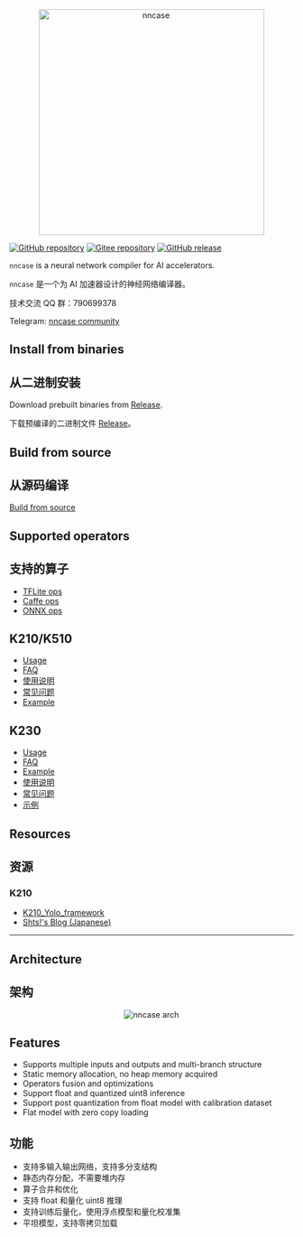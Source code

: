 <div align="center">
<img src="docs/logo.png" width="400" alt="nncase" />
</div>

[![GitHub repository](https://img.shields.io/badge/github-repository-blue?logo=github&style=plastic)](https://github.com/kendryte/nncase)
[![Gitee repository](https://img.shields.io/badge/gitee-repository-blue?logo=gitee&style=plastic)](https://gitee.com/kendryte/nncase)
[![GitHub release](https://img.shields.io/github/v/release/kendryte/nncase?color=brightgreen&display_name=tag&logo=github&style=plastic)](https://github.com/kendryte/nncase/releases)

`nncase` is a neural network compiler for AI accelerators.

`nncase` 是一个为 AI 加速器设计的神经网络编译器。

技术交流 QQ 群：790699378

Telegram: [nncase community](https://t.me/joinchat/PPcEPZMLaTViNDI1)

## Install from binaries

## 从二进制安装

Download prebuilt binaries from [Release](https://github.com/kendryte/nncase/releases).

下载预编译的二进制文件 [Release](https://github.com/kendryte/nncase/releases)。

## Build from source

## 从源码编译

[Build from source](./docs/build.md)

## Supported operators

## 支持的算子

- [TFLite ops](./docs/tflite_ops.md)
- [Caffe ops](./docs/caffe_ops.md)
- [ONNX ops](./docs/onnx_ops.md)

## K210/K510

- [Usage](https://github.com/kendryte/nncase/blob/release/1.0/docs/USAGE_EN.md)
- [FAQ](https://github.com/kendryte/nncase/blob/release/1.0/docs/FAQ_EN.md)
- [使用说明](https://github.com/kendryte/nncase/blob/release/1.0/docs/USAGE_ZH.md)
- [常见问题](https://github.com/kendryte/nncase/blob/release/1.0/docs/FAQ_ZH.md)
- [Example](https://github.com/kendryte/nncase/blob/release/1.0/examples/user_guide/)

## K230

- [Usage](./docs/USAGE_v2_EN.md)
- [FAQ](./docs/FAQ_EN.md)
- [Example](./examples/user_guide/k230_simulate-EN.ipynb)
- [使用说明](./docs/USAGE_v2.md)
- [常见问题](./docs/FAQ_ZH.md)
- [示例](./examples/user_guide/k230_simulate-ZH.ipynb)

## Resources

## 资源
### K210
- [K210_Yolo_framework](https://github.com/zhen8838/K210_Yolo_framework)
- [Shts!'s Blog (Japanese)](https://www.shtsno24.tokyo/2020/03/nncase-v020.html)

---

## Architecture

## 架构

<div align="center">
<img src="docs/arch.png" alt="nncase arch" />
</div>

## Features

- Supports multiple inputs and outputs and multi-branch structure
- Static memory allocation, no heap memory acquired
- Operators fusion and optimizations
- Support float and quantized uint8 inference
- Support post quantization from float model with calibration dataset
- Flat model with zero copy loading

## 功能

- 支持多输入输出网络，支持多分支结构
- 静态内存分配，不需要堆内存
- 算子合并和优化
- 支持 float 和量化 uint8 推理
- 支持训练后量化，使用浮点模型和量化校准集
- 平坦模型，支持零拷贝加载
